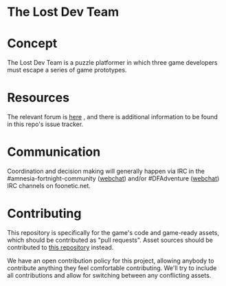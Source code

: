 # The Lost Dev Team

# Concept
The Lost Dev Team is a puzzle platformer in which three game developers must escape a series of game prototypes.

# Resources
The relevant forum is [here](https://forums.doublefine.com/forum/81-the-lost-dev-team/) , and there is additional information to be found in this repo's issue tracker.

# Communication
Coordination and decision making will generally happen via IRC in the #amnesia-fortnight-community ([webchat](http://mibbit.com/?channel=#DFAF&server=irc.foonetic.net)) and/or #DFAdventure ([webchat](http://mibbit.com/?channel=#amnesia-fortnight-community&server=irc.foonetic.net)) IRC channels on foonetic.net.

# Contributing
This repository is specifically for the game's code and game-ready assets, which should be contributed as "pull requests". Asset sources should be contributed to [this repository](https://github.com/Double-Fine-Game-Club/forum-downtime-funtime-adventure-assets) instead.

We have an open contribution policy for this project, allowing anybody to contribute anything they feel comfortable contributing. We'll try to include all contributions and allow for switching between any conflicting assets.
